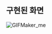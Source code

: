 
## 구현된 화면
![GIFMaker_me](https://github.com/jinho-22/webd/assets/129517591/6c44f000-e842-4dcd-94e4-105c8fcc0e5e)

